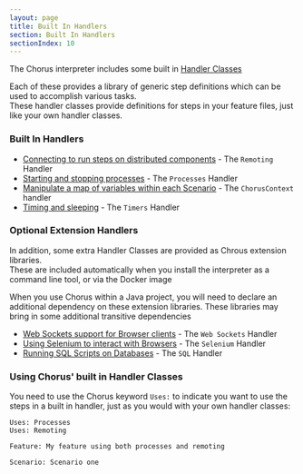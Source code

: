 ```yaml
---
layout: page
title: Built In Handlers
section: Built In Handlers
sectionIndex: 10
---
```


The Chorus interpreter includes some built in [Handler Classes](/pages/Handlers/HandlerClasses)

Each of these provides a library of generic step definitions which can be used to accomplish various tasks.  
These handler classes provide definitions for steps in your feature files, just like your own handler classes.

### Built In Handlers

* [Connecting to run steps on distributed components](/pages/BuiltInHandlers/Remoting/DistributedTesting) - The `Remoting` Handler
* [Starting and stopping processes](/pages/BuiltInHandlers/Processes/StartingProcesses) - The `Processes` Handler
* [Manipulate a map of variables within each Scenario](/pages/BuiltInHandlers/ChorusContext/ChorusContextHandler) - The `ChorusContext` handler
* [Timing and sleeping](/pages/BuiltInHandlers/Timers/TimersHandler) - The `Timers` Handler


### Optional Extension Handlers

In addition, some extra Handler Classes are provided as Chrous extension libraries.  
These are included automatically when you install the interpreter as a command line tool, or via the Docker image
  
When you use Chorus within a Java project, you will need to declare an additional dependency on these extension libraries.
These libraries may bring in some additional transitive dependencies

* [Web Sockets support for Browser clients](/pages/BuiltInHandlers/WebSockets/WebSockets) - The `Web Sockets` Handler
* [Using Selenium to interact with Browsers](/pages/BuiltInHandlers/Selenium/Selenium) - The `Selenium` Handler
* [Running SQL Scripts on Databases](/pages/BuiltInHandlers/SQL/SQL) - The `SQL` Handler


### Using Chorus' built in Handler Classes


You need to use the Chorus keyword `Uses:` to indicate you want to use the steps in a built in handler, just as you 
would with your own handler classes:

    Uses: Processes  
    Uses: Remoting 
    
    Feature: My feature using both processes and remoting
    
    Scenario: Scenario one
    
    
